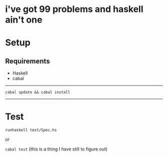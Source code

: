 i've got 99 problems and haskell ain't one
==========================================

# Setup

## Requirements

- Haskell
- cabal

---

`cabal update && cabal install`

---

# Test

`runhaskell test/Spec.hs`

or

`cabal test` (this is a thing I have still to figure out)
